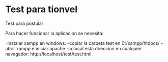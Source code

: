 # Test para tionvel
Test para postular

Para hacer funcionar la aplicacion se necesita:

-Instalar xampp en windows.
-copiar la carpeta test en C:/xampp/htdocs/
-abrir xampp e iniciar apache
-colocal esta direccion en cualquier navegador: http://localhost/test/test.html
